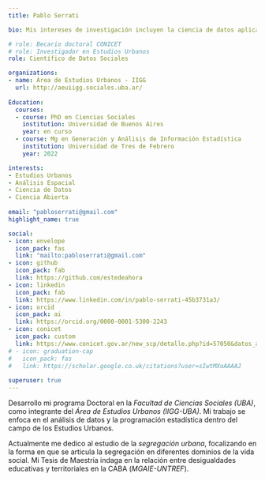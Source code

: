 ```yaml
---
title: Pablo Serrati

bio: Mis intereses de investigación incluyen la ciencia de datos aplicada a los estudios urbanos y los problemas sociales.

# role: Becario doctoral CONICET
# role: Investigador en Estudios Urbanos
role: Científico de Datos Sociales

organizations:
- name: Área de Estudios Urbanos - IIGG 
  url: http://aeuiigg.sociales.uba.ar/
  
Education:
  courses:
  - course: PhD en Ciencias Sociales
    institution: Universidad de Buenos Aires
    year: en curso
  - course: Mg en Generación y Análisis de Información Estadística
    institution: Universidad de Tres de Febrero
    year: 2022

interests:
- Estudios Urbanos
- Análisis Espacial
- Ciencia de Datos
- Ciencia Abierta
    
email: "pabloserrati@gmail.com"
highlight_name: true

social:
- icon: envelope
  icon_pack: fas
  link: "mailto:pabloserrati@gmail.com"
- icon: github
  icon_pack: fab
  link: https://github.com/estedeahora
- icon: linkedin
  icon_pack: fab
  link: https://www.linkedin.com/in/pablo-serrati-45b3731a3/
- icon: orcid
  icon_pack: ai 
  link: https://orcid.org/0000-0001-5300-2243
- icon: conicet
  icon_pack: custom
  link: https://www.conicet.gov.ar/new_scp/detalle.php?id=57050&datos_academicos=yes
# - icon: graduation-cap
#   icon_pack: fas
#   link: https://scholar.google.co.uk/citations?user=sIwtMXoAAAAJ
  
superuser: true
---
```


Desarrollo mi programa Doctoral en la *Facultad de Ciencias Sociales (UBA)*, como integrante del *Área de Estudios Urbanos (IIGG-UBA)*. Mi trabajo se enfoca en el análisis de datos y la programación estadística dentro del campo de los Estudios Urbanos.

Actualmente me dedico al estudio de la *segregación urbana*, focalizando en la forma  en que se articula la segregación en diferentes dominios de la vida social. Mi Tesis de Maestría indaga en la relación entre desigualdades educativas y territoriales en la CABA (*MGAIE-UNTREF*).